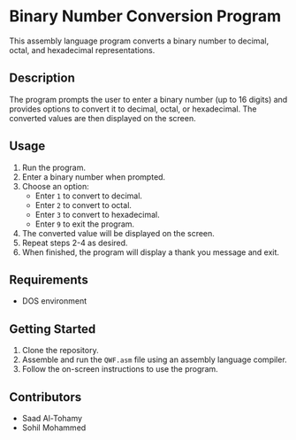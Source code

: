 # Binary Number Conversion Program

This assembly language program converts a binary number to decimal, octal, and hexadecimal representations.

## Description

The program prompts the user to enter a binary number (up to 16 digits) and provides options to convert it to decimal, octal, or hexadecimal. The converted values are then displayed on the screen.

## Usage

1. Run the program.
2. Enter a binary number when prompted.
3. Choose an option:
    - Enter `1` to convert to decimal.
    - Enter `2` to convert to octal.
    - Enter `3` to convert to hexadecimal.
    - Enter `9` to exit the program.
4. The converted value will be displayed on the screen.
5. Repeat steps 2-4 as desired.
6. When finished, the program will display a thank you message and exit.

## Requirements

- DOS environment

## Getting Started

1. Clone the repository.
2. Assemble and run the `QWF.asm` file using an assembly language compiler.
3. Follow the on-screen instructions to use the program.

## Contributors

- Saad Al-Tohamy
- Sohil Mohammed